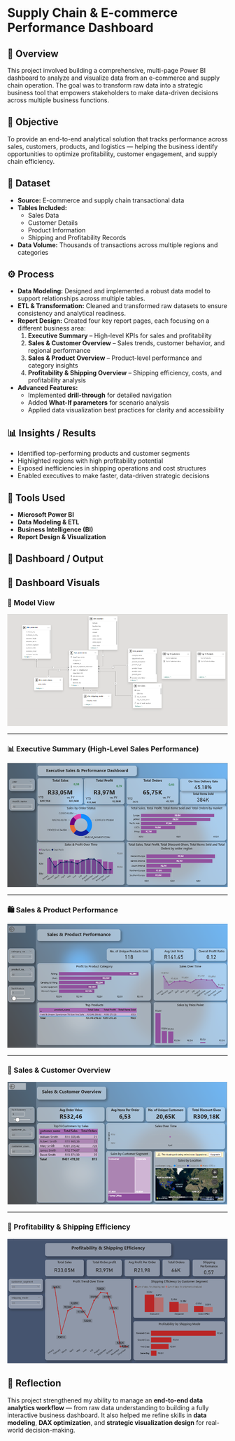 # Supply Chain & E-commerce Performance Dashboard

## 🧠 Overview
This project involved building a comprehensive, multi-page Power BI dashboard to analyze and visualize data from an e-commerce and supply chain operation. The goal was to transform raw data into a strategic business tool that empowers stakeholders to make data-driven decisions across multiple business functions.

## 🎯 Objective
To provide an end-to-end analytical solution that tracks performance across sales, customers, products, and logistics — helping the business identify opportunities to optimize profitability, customer engagement, and supply chain efficiency.

## 🧩 Dataset
- **Source:** E-commerce and supply chain transactional data  
- **Tables Included:**  
  - Sales Data  
  - Customer Details  
  - Product Information  
  - Shipping and Profitability Records  
- **Data Volume:** Thousands of transactions across multiple regions and categories  

## ⚙️ Process
- **Data Modeling:** Designed and implemented a robust data model to support relationships across multiple tables.  
- **ETL & Transformation:** Cleaned and transformed raw datasets to ensure consistency and analytical readiness.  
- **Report Design:** Created four key report pages, each focusing on a different business area:
  1. **Executive Summary** – High-level KPIs for sales and profitability  
  2. **Sales & Customer Overview** – Sales trends, customer behavior, and regional performance  
  3. **Sales & Product Overview** – Product-level performance and category insights  
  4. **Profitability & Shipping Overview** – Shipping efficiency, costs, and profitability analysis  
- **Advanced Features:**  
  - Implemented **drill-through** for detailed navigation  
  - Added **What-If parameters** for scenario analysis  
  - Applied data visualization best practices for clarity and accessibility  

## 📊 Insights / Results
- Identified top-performing products and customer segments  
- Highlighted regions with high profitability potential  
- Exposed inefficiencies in shipping operations and cost structures  
- Enabled executives to make faster, data-driven strategic decisions  

## 🧰 Tools Used
- **Microsoft Power BI**  
- **Data Modeling & ETL**  
- **Business Intelligence (BI)**  
- **Report Design & Visualization**

## 📸 Dashboard / Output
## 📸 **Dashboard Visuals**

### 🧩 Model View
![Model View](https://github.com/Nkanyisogwane/Data-Analysis-Personal-Projects/blob/main/Supply%20Chain%20%20E-commerce%20Performance%20Dashboard/04_Visuals/5.ModelView.png?raw=true)

---

### 📊 Executive Summary (High-Level Sales Performance)
![Executive Sales](https://github.com/Nkanyisogwane/Data-Analysis-Personal-Projects/blob/main/Supply%20Chain%20%20E-commerce%20Performance%20Dashboard/04_Visuals/1.Executive%20Summary%20(High-Level%20Performance).png?raw=true)

---

### 🛍️ Sales & Product Performance
![Sales and Product Performance](https://github.com/Nkanyisogwane/Data-Analysis-Personal-Projects/blob/main/Supply%20Chain%20%20E-commerce%20Performance%20Dashboard/04_Visuals/2.Sales%20&%20Product%20Performance%20(Analysis%20of%20Product%20&%20Category%20Profitability).png?raw=true)

---

### 👥 Sales & Customer Overview
![Sales and Customer Overview](https://github.com/Nkanyisogwane/Data-Analysis-Personal-Projects/blob/main/Supply%20Chain%20%20E-commerce%20Performance%20Dashboard/04_Visuals/3.Sales%20&%20Customer%20Overview%20(Deep%20Dive%20into%20Customer%20Behavior).png?raw=true)

---

### 🚚 Profitability & Shipping Efficiency
![Profitability and Shipping Efficiency](https://github.com/Nkanyisogwane/Data-Analysis-Personal-Projects/blob/main/Supply%20Chain%20%20E-commerce%20Performance%20Dashboard/04_Visuals/4.Profitability%20and%20Shipping%20Analysis.png?raw=true)


## 💬 Reflection
This project strengthened my ability to manage an **end-to-end data analytics workflow** — from raw data understanding to building a fully interactive business dashboard. It also helped me refine skills in **data modeling**, **DAX optimization**, and **strategic visualization design** for real-world decision-making.
